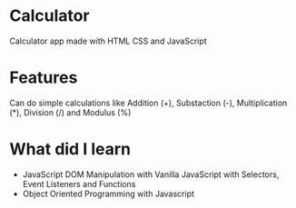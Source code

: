 # Calculator

Calculator app made with HTML CSS and JavaScript

# Features

Can do simple calculations like Addition (+), Substaction (-), Multiplication (\*), Division (/) and Modulus (%)

# What did I learn

- JavaScript DOM Manipulation with Vanilla JavaScript with Selectors, Event Listeners and Functions
- Object Oriented Programming with Javascript
